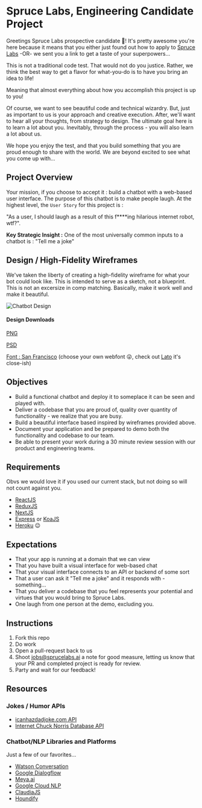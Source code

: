 # Spruce Labs, Engineering Candidate Project

Greetings Spruce Labs prospective candidate 🖖! It's pretty awesome you're here because it means that you either just found out how to apply to [Spruce Labs](https://sprucelabs.ai) -OR- we sent you a link to get a taste of your superpowers...  

This is not a traditional code test. That would not do you justice. Rather, we think the best way to get a flavor for what-you-do is to have you bring an idea to life!  

Meaning that almost everything about how you accomplish this project is up to you!  

Of course, we want to see beautiful code and technical wizardry. But, just as important to us is your approach and creative execution. After, we'll want to hear all your thoughts, from strategy to design.  The ultimate goal here is to learn a lot about you.  Inevitably, through the process - you will also learn a lot about us.  

We hope you enjoy the test, and that you build something that you are proud enough to share with the world.  We are beyond excited to see what you come up with...

## Project Overview

Your mission, if you choose to accept it : build a chatbot with a web-based user interface.  The purpose of this chatbot is to make people laugh. At the highest level, the `User Story` for this project is : 

"As a user, I should laugh as a result of this f****ing hilarious internet robot, wtf?".

**Key Strategic Insight :**
One of the most universally common inputs to a chatbot is : "Tell me a joke"

## Design / High-Fidelity Wireframes
We've taken the liberty of creating a high-fidelity wireframe for what your bot could look like.  This is intended to serve as a sketch, not a blueprint.  This is not an excersize in comp matching. Basically, make it work well and make it beautiful.

![Chatbot Design](https://s3.us-east-2.amazonaws.com/sprucelabs-misc/images/SpruceLabs-Humor-Bot-325x608.png)

#### Design Downloads
[PNG](https://s3.us-east-2.amazonaws.com/sprucelabs-misc/images/SpruceLabs-Humor-Bot.png)

[PSD](https://adobe.ly/2lPweQh)

[Font : San Francisco](https://developer.apple.com/fonts/) (choose your own webfont 😜, check out [Lato](https://fonts.google.com/specimen/Lato) it's close-ish)


## Objectives

- Build a functional chatbot and deploy it to someplace it can be seen and played with.
- Deliver a codebase that you are proud of, quality over quantity of functionality - we realize that you are busy.
- Build a beautiful interface based inspired by wireframes provided above.
- Document your application and be prepared to demo both the functionality and codebase to our team.
- Be able to present your work during a 30 minute review session with our product and engineering teams.

## Requirements
Obvs we would love it if you used our current stack, but not doing so will not count against you.
- [ReactJS](https://reactjs.org/)
- [ReduxJS](https://redux.js.org/)
- [NextJS](https://github.com/zeit/next.js/)
- [Express](https://expressjs.com/) or [KoaJS](http://koajs.com/)
- [Heroku](https://heroku.com) 😉 

## Expectations
- That your app is running at a domain that we can view
- That you have built a visual interface for web-based chat
- That your visual interface connects to an API or backend of some sort
- That a user can ask it "Tell me a joke" and it responds with - something...
- That you deliver a codebase that you feel represents your potential and virtues that you would bring to Spruce Labs.
- One laugh from one person at the demo, excluding you.

## Instructions
1. Fork this repo
2. Do work
3. Open a pull-request back to us
4. Shoot [jobs@sprucelabs.ai](jobs@sprucelabs.ai) a note for good measure, letting us know that your PR and completed project is ready for review.
5. Party and wait for our feedback!

## Resources

### Jokes / Humor APIs
- [icanhazdadjoke.com API](https://icanhazdadjoke.com/api)
- [Internet Chuck Norris Database API](http://www.icndb.com/api/)

### Chatbot/NLP Libraries and Platforms
Just a few of our favorites...
- [Watson Conversation](https://www.ibm.com/watson/services/conversation/)
- [Google Dialogflow](https://dialogflow.com/)
- [Meya.ai](https://meya.ai/)
- [Google Cloud NLP](https://cloud.google.com/natural-language/)
- [ClaudiaJS](https://claudiajs.com/claudia-bot-builder.html)
- [Houndify](https://www.houndify.com/)
